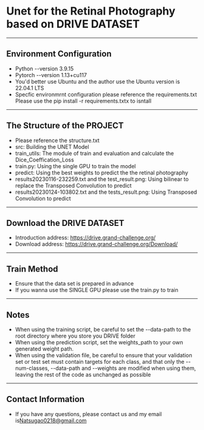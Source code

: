 # Unet for the Retinal Photography based on DRIVE DATASET

***
## Environment Configuration
* Python --version 3.9.15<br>
* Pytorch --version 1.13+cu117<br>
* You'd better use Ubuntu and the author use the Ubuntu version is 22.04.1 LTS<br>
* Specfic environmrnt configuration please reference the requirements.txt<br>
  Please use the pip install -r requirements.txtx to isntall
  
***
## The Structure of the PROJECT

* Please reference the structure.txt<br>
* src: Building the UNET Model
* train_utils: The module of train and evaluation and calculate the Dice_Coeffication_Loss
* train.py: Using the single GPU to train the model
* predict: Using the best weights to predict the the retinal photography
* results20230116-232259.txt and the test_result.png: Using bilinear to replace the Transposed Convolution to predict
* results20230124-103802.txt and the tests_result.png: Using Transposed Convolution to predict
  
***
## Download the DRIVE DATASET
* Introduction address: <https://drive.grand-challenge.org/>
* Download address: <https://drive.grand-challenge.org/Download/>

***
## Train Method
* Ensure that the data set is prepared in advance
* If you wanna use the SINGLE GPU please use the train.py to train
  
***
## Notes
* When using the training script, be careful to set the --data-path to the root directory where you store you DRIVE folder
* When using the prediction script, set the weights_path to your own generated weight path.
* When using the validation file, be careful to ensure that your validation set or test set must contain targets for each class, and that only the --num-classes, --data-path and --weights are modified when using them, leaving the rest of the code as unchanged as possible
  
***
## Contact  Information
* If you have any questions, please contact us and my email is<Natsugao0218@gmail.com><br>

